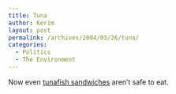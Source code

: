```yaml
---
title: Tuna
author: Kerim
layout: post
permalink: /archives/2004/03/26/tuna/
categories:
  - Politics
  - The Environment
---
```

Now even <a href="http://www.alternet.org/story.html?StoryID=18230" onclick="_gaq.push(['_trackEvent', 'outbound-article', 'http://www.alternet.org/story.html?StoryID=18230', 'tunafish sandwiches']);" >tunafish sandwiches</a> aren&#8217;t safe to eat.

